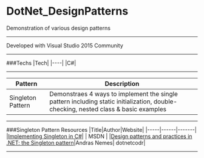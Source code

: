 # DotNet_DesignPatterns
Demonstration of various design patterns

---

Developed with Visual Studio 2015 Community

---

###Techs
|Tech|
|----|
|C#|

---
|Pattern|Description|
|-------|-----------|
|Singleton Pattern| Demonstraes 4 ways to implement the single pattern including static initialization, double-checking, nested class & basic examples|

---

###Singleton Pattern Resources
|Title|Author|Website|
|-----|------|-------|
|[Implementing Singleton in C#](https://msdn.microsoft.com/en-us/library/ff650316.aspx)| | MSDN |
|[Design patterns and practices in .NET: the Singleton pattern](https://dotnetcodr.com/2013/05/09/design-patterns-and-practices-in-net-the-singleton-pattern/)|Andras Nemes| dotnetcodr|

---
